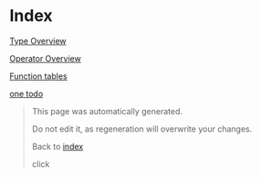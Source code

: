 # Index

[Type Overview](TypeOverview.md)

[Operator Overview](OperatorOverview.md)

[Function tables](FunctionTablesOverview.md)

[one todo](Todo.md)



> This page was automatically generated.
> 
> 
> Do not edit it, as regeneration will overwrite your changes.
> 
> 
> Back to [index](Index.md)
> <div id="clicker">click</div>